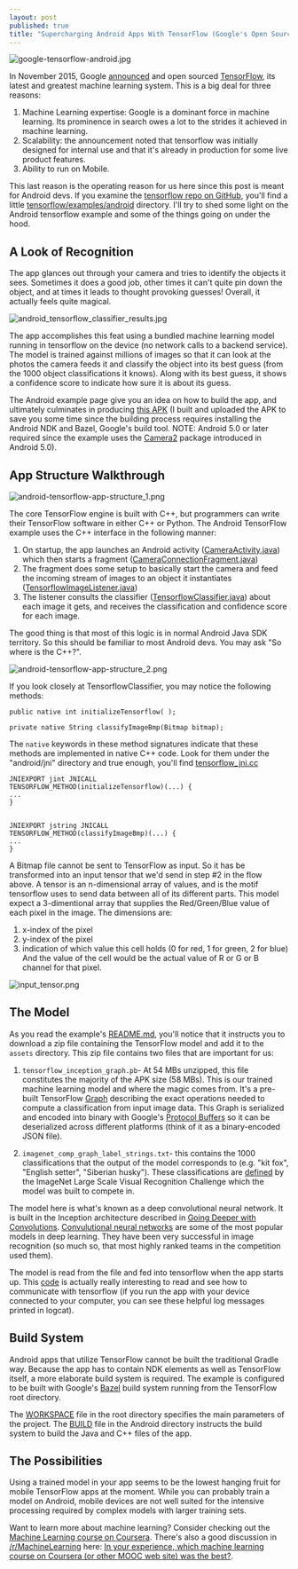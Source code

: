 ```yaml
---
layout: post
published: true
title: "Supercharging Android Apps With TensorFlow (Google's Open Source Machine Learning Library)"
---
```










![google-tensorflow-android.jpg]({{site.baseurl}}/images/google-tensorflow-android.jpg)



In November 2015, Google [announced](https://googleblog.blogspot.com/2015/11/tensorflow-smarter-machine-learning-for.html) and open sourced [TensorFlow](https://www.tensorflow.org/), its latest and greatest machine learning system. This is a big deal for three reasons:

1. Machine Learning expertise: Google is a dominant force in machine learning. Its prominence in search owes a lot to the strides it achieved in machine learning. 
2. Scalability: the announcement noted that tensorflow was initially designed for internal use and that it's already in production for some live product features.
3. Ability to run on Mobile.

This last reason is the operating reason for us here since this post is meant for Android devs. If you examine the [tensorflow repo on GitHub](https://github.com/tensorflow/tensorflow), you'll find a little  [tensorflow/examples/android](https://github.com/tensorflow/tensorflow/tree/master/tensorflow/examples/android) directory. I'll try to shed some light on the Android tensorflow example and some of the things going on under the hood.
<!--more-->

## A Look of Recognition
The app glances out through your camera and tries to identify the objects it sees. Sometimes it does a good job, other times it can't quite pin down the object, and at times it leads to thought provoking guesses! Overall, it actually feels quite magical.

![android_tensorflow_classifier_results.jpg]({{site.baseurl}}/images/android_tensorflow_classifier_results.jpg)


The app accomplishes this feat using a bundled machine learning model running in tensorflow on the device (no network calls to a backend service). The model is trained against millions of images so that it can look at the photos the camera feeds it and classify the object into its best guess (from the 1000 object classifications it knows). Along with its best guess, it shows a confidence score to indicate how sure it is about its guess.

The Android example page give you an idea on how to build the app, and ultimately culminates in producing [this APK](https://s3.amazonaws.com/jalammar.github.io/tensorflow_demo.apk) (I built and uploaded the APK to save you some time since the building process requires installing the Android NDK and Bazel, Google's build tool. NOTE: Android 5.0 or later required since the example uses the [Camera2](android.hardware.camera2) package introduced in Android 5.0).

## App Structure Walkthrough

![android-tensorflow-app-structure_1.png]({{site.baseurl}}/images/android-tensorflow-app-structure_1.png)


The core TensorFlow engine is built with C++, but programmers can write their TensorFlow software in either C++ or Python. The Android TensorFlow example uses the C++ interface in the following manner:

1. On startup, the app launches an Android activity ([CameraActivity.java](https://github.com/tensorflow/tensorflow/blob/master/tensorflow/examples/android/src/org/tensorflow/demo/CameraActivity.java)) which then starts a fragment ([CameraConnectionFragment.java](https://github.com/tensorflow/tensorflow/blob/master/tensorflow/examples/android/src/org/tensorflow/demo/CameraConnectionFragment.java))
2. The fragment does some setup to basically start the camera and feed the incoming stream of images to an object it instantiates ([TensorflowImageListener.java](https://github.com/tensorflow/tensorflow/blob/master/tensorflow/examples/android/src/org/tensorflow/demo/TensorflowImageListener.java))
3. The listener consults the classifier ([TensorflowClassifier.java](https://github.com/tensorflow/tensorflow/blob/master/tensorflow/examples/android/src/org/tensorflow/demo/TensorflowClassifier.java)) about each image it gets, and receives the classification and confidence score for each image.


The good thing is that most of this logic is in normal Android Java SDK territory. So this should be familiar to most Android devs. You may ask "So where is the C++?".


![android-tensorflow-app-structure_2.png]({{site.baseurl}}/images/android-tensorflow-app-structure_2.png)



If you look closely at TensorflowClassifier, you may notice the following methods:

	public native int initializeTensorflow( );

	private native String classifyImageBmp(Bitmap bitmap);

The `native` keywords in these method signatures indicate that these methods are implemented in native C++ code. Look for them under the "android/jni" directory and true enough, you'll find [tensorflow_jni.cc](https://github.com/tensorflow/tensorflow/blob/master/tensorflow/examples/android/jni/tensorflow_jni.cc)

	JNIEXPORT jint JNICALL
	TENSORFLOW_METHOD(initializeTensorflow)(...) {
    ...
    }
    
    
	JNIEXPORT jstring JNICALL
	TENSORFLOW_METHOD(classifyImageBmp)(...) {
    ...
    }

A Bitmap file cannot be sent to TensorFlow as input. So it has be transformed into an input tensor that we'd send in step #2 in the flow above. A tensor is an n-dimensional array of values, and is the motif tensorflow uses to send data between all of its different parts. This model expect a 3-dimentional array that supplies the Red/Green/Blue value of each pixel in the image. The dimensions are:

1. x-index of the pixel
2. y-index of the pixel
3. indication of which value this cell holds (0 for red, 1 for green, 2 for blue)
And the value of the cell would be the actual value of R or G or B channel for that pixel.

![input_tensor.png]({{site.baseurl}}/images/input_tensor.png)




## The Model
As you read the example's [README.md](https://github.com/tensorflow/tensorflow/tree/master/tensorflow/examples/android), you'll notice that it instructs you to download a zip file containing the TensorFlow model and add it to the `assets` directory. This zip file contains two files that are important for us:

1. `tensorflow_inception_graph.pb`- At 54 MBs unzipped, this file constitutes the majority of the APK size (58 MBs). This is our trained machine learning model and where the magic comes from. It's a pre-built TensorFlow [Graph](https://www.tensorflow.org/versions/master/api_docs/python/framework.html#Graph) describing the exact operations needed to compute a classification from input image data. This Graph is serialized and encoded into binary with Google's [Protocol Buffers](https://developers.google.com/protocol-buffers/?hl=en) so it can be deserialized across different platforms (think of it as a binary-encoded JSON file). 

2. `imagenet_comp_graph_label_strings.txt`- this contains the 1000 classifications that the output of the model corresponds to (e.g. "kit fox", "English setter", "Siberian husky"). These classifications are [defined](http://image-net.org/challenges/LSVRC/2014/browse-synsets) by the ImageNet Large Scale Visual Recognition Challenge which the model was built to compete in.

The model here is what's known as a deep convolutional neural network. It is built in the Inception architecture described in [Going Deeper with Convolutions](http://www.cv-foundation.org/openaccess/content_cvpr_2015/papers/Szegedy_Going_Deeper_With_2015_CVPR_paper.pdf). [Convulutional neural networks](https://youtu.be/bEUX_56Lojc?t=2m53s) are some of the most popular models in deep learning. They have been very successful in image recognition (so much so, that most highly ranked teams in the competition used them).

The model is read from the file and fed into tensorflow when the app starts up. This [code](https://github.com/tensorflow/tensorflow/blob/master/tensorflow/examples/android/jni/tensorflow_jni.cc#L50)  is actually really interesting to read and see how to communicate with tensorflow (if you run the app with your device connected to your computer, you can see these helpful log messages printed in logcat).

## Build System
Android apps that utilize TensorFlow cannot be built the traditional Gradle way. Because the app has to contain NDK elements as well as TensorFlow itself, a more elaborate build system is required. The example is configured to be built with Google's [Bazel](http://bazel.io/) build system running from the TensorFlow root directory.

The [WORKSPACE](https://github.com/tensorflow/tensorflow/blob/master/WORKSPACE) file in the root directory specifies the main parameters of the project. The [BUILD](https://github.com/tensorflow/tensorflow/blob/master/tensorflow/examples/android/BUILD) file in the Android directory instructs the build system to build the Java and C++ files of the app.

## The Possibilities
Using a trained model in your app seems to be the lowest hanging fruit for mobile TensorFlow apps at the moment. While you can probably train a model on Android, mobile devices are not well suited for the intensive processing required by complex models with larger training sets.

Want to learn more about machine learning? Consider checking out the [Machine Learning course on Coursera](https://www.coursera.org/learn/machine-learning/). There's also a good discussion in [/r/MachineLearning](https://www.reddit.com/r/MachineLearning/) here: [In your experience, which machine learning course on Coursera (or other MOOC web site) was the best?](https://www.reddit.com/r/MachineLearning/comments/3wno5e/in_your_experience_which_machine_learning_course/).
